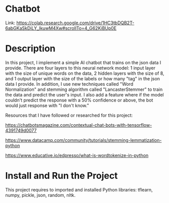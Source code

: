 # Chatbot
Link: https://colab.research.google.com/drive/1HC3tbDQB2T-6abGKaSkDiLY_lkuwM4Xw#scrollTo=4_G62KiBUp0E

# Description
In this project, I implement a simple AI chatbot that trains on the json data I provide. There are four layers to this neural network model: 1 input layer with the size of unique words on the data, 2 hidden layers with the size of 8, and 1 output layer with the size of the labels or how many "tag" in the json data I provide. In addition, I use new techniques called "Word Normalization" and stemming algorithm called "LancasterStemmer" to train the data and predict the user's input. I also add a feature where if the model couldn't predict the response with a 50% confidence or above, the bot would just response with "I don't know." 

Resources that I have followed or researched for this project:

https://chatbotsmagazine.com/contextual-chat-bots-with-tensorflow-4391749d0077

https://www.datacamp.com/community/tutorials/stemming-lemmatization-python

https://www.educative.io/edpresso/what-is-wordtokenize-in-python

# Install and Run the Project
This project requires to imported and installed Python libraries: tflearn, numpy, pickle, json, random, nltk.
